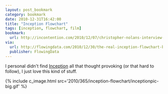 ```yaml
---
layout: post_bookmark
category: bookmark
date: 2010-12-31T16:42:00
title: "Inception Flowchart"
tags: [inception, flowchart, film]
bookmark:
  url: http://incontention.com/2010/12/07/christopher-nolans-interview-with-brother-jonathan-in-the-inception-shooting-script/
via:
  url: http://flowingdata.com/2010/12/30/the-real-inception-flowchart-by-nolan/
  publisher: FlowingData
---
```


I personal didn't find [Inception](http://www.imdb.com/title/tt1375666/) all that thought provoking (or that hard to follow), I just love this kind of stuff.

{% include c_image.html src='2010/365/inception-flowchart/inceptionpic-big.gif' %}
